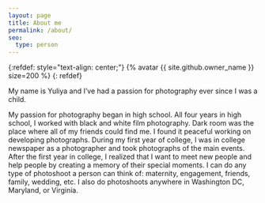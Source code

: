 ```yaml
---
layout: page
title: About me
permalink: /about/
seo:
  type: person
---
```


{:refdef: style="text-align: center;"}
{% avatar {{ site.github.owner_name }} size=200 %}
{: refdef}
<br/>

My name is Yuliya and I’ve had a passion for photography ever since I was a child. 

My passion for photography began in high school. All four years in high school, I worked with black and white film photography. Dark room was the place where all of my friends could find me. I found it peaceful working on developing photographs.
During my first year of college, I was in college newspaper as a photographer and took photographs of the main events. 
After the first year in college, I realized that I want to meet new people and help people by creating a memory of their special moments. I can do any type of photoshoot a person can think of: maternity, engagement, friends, family, wedding, etc. I also do photoshoots anywhere in Washington DC, Maryland, or Virginia.